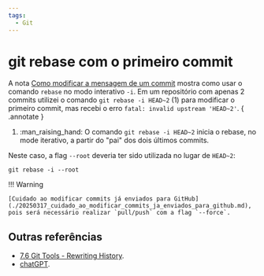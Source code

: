 ```yaml
---
tags:
  - Git
---
```


# git rebase com o primeiro commit

A nota [Como modificar a mensagem de um commit](./20250314_como_modificar_mensagem_commit.md) mostra como usar o comando `rebase` no modo interativo `-i`.
Em um repositório com apenas 2 commits utilizei o comando `git rebase -i HEAD~2` (1) para modificar o primeiro commit, mas recebi o erro `fatal: invalid upstream 'HEAD~2'`.
{ .annotate }

1.  :man_raising_hand: O comando `git rebase -i HEAD~2` inicia o rebase, no mode iterativo, a partir do "pai" dos dois últimos commits.

Neste caso, a flag `--root` deveria ter sido utilizada no lugar de `HEAD~2`:

```
git rebase -i --root
```

!!! Warning

    [Cuidado ao modificar commits já enviados para GitHub](./20250317_cuidado_ao_modificar_commits_ja_enviados_para_github.md), pois será necessário realizar `pull/push` com a flag `--force`.

## Outras referências

- [7.6 Git Tools - Rewriting History](https://git-scm.com/book/en/v2/Git-Tools-Rewriting-History).
- [chatGPT](https://chatgpt.com/c/67d5ed24-7a94-8003-b360-b11219c99a64).
